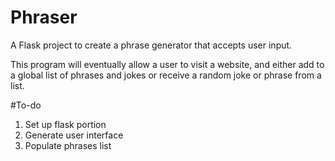 # Phraser
A Flask project to create a phrase generator that accepts user input.


This program will eventually allow a user to visit a website, and either add to a global list of phrases and jokes or receive a random joke or phrase from a list.

#To-do
<ol> 
  <li> Set up flask portion </li>
  <li> Generate user interface </li>
  <li> Populate phrases list </li>
